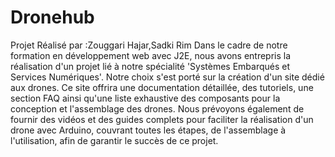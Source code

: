 # Dronehub
Projet Réalisé par :Zouggari Hajar,Sadki Rim
Dans le cadre de notre formation en développement web avec J2E, nous avons entrepris la réalisation d'un projet lié à notre spécialité 'Systèmes Embarqués et Services Numériques'. Notre choix s'est porté sur la création d'un site dédié aux drones. Ce site offrira une documentation détaillée, des tutoriels, une section FAQ ainsi qu'une liste exhaustive des composants pour la conception et l'assemblage des drones. Nous prévoyons également de fournir des vidéos et des guides complets pour faciliter la réalisation d'un drone avec Arduino, couvrant toutes les étapes, de l'assemblage à l'utilisation, afin de garantir le succès de ce projet.
